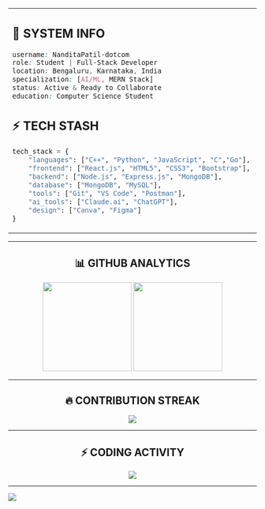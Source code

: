 <table align="center">
<tr>
<td width="50%">

## 🔐 **SYSTEM INFO**
```css
username: NanditaPatil-dotcom
role: Student | Full-Stack Developer
location: Bengaluru, Karnataka, India
specialization: [AI/ML, MERN Stack]
status: Active & Ready to Collaborate
education: Computer Science Student
```

## ⚡ **TECH STASH**
```python
tech_stack = {
    "languages": ["C++", "Python", "JavaScript", "C","Go"],
    "frontend": ["React.js", "HTML5", "CSS3", "Bootstrap"],
    "backend": ["Node.js", "Express.js", "MongoDB"],
    "database": ["MongoDB", "MySQL"],
    "tools": ["Git", "VS Code", "Postman"],
    "ai_tools": ["Claude.ai", "ChatGPT"],
    "design": ["Canva", "Figma"]
}
```

</td>
<td width="50%">

## 🌟 **BEYOND CODE**
```yaml
personality:
  hobbies:
    - 🎨 Digital Art & Sketching
    - 🏸 Badminton Player
    - 🏓 Table Tennis Enthusiast
    - ✈️ Travel & Photography
```

</td>
</tr>
</table>

---

<div align="center">

## 📊 **GITHUB ANALYTICS**

<img height="180em" src="https://github-readme-stats.vercel.app/api?username=NanditaPatil-dotcom&show_icons=true&theme=tokyonight&include_all_commits=true&count_private=true&hide_border=true&bg_color=0d1117&title_color=00f5ff&icon_color=00f5ff&text_color=ffffff&ring_color=00f5ff"/>

<img height="180em" src="https://github-readme-stats.vercel.app/api/top-langs/?username=NanditaPatil-dotcom&layout=compact&langs_count=8&theme=tokyonight&hide_border=true&bg_color=0d1117&title_color=00f5ff&text_color=ffffff"/>

</div>

---

<div align="center">

## 🔥 **CONTRIBUTION STREAK**

<img src="https://streak-stats.demolab.com/?user=NanditaPatil-dotcom&theme=tokyonight&hide_border=true&background=0d1117&ring=00f5ff&fire=00f5ff&currStreakLabel=00f5ff&sideLabels=ffffff&currStreakNum=ffffff&sideNums=ffffff&dates=ffffff" />

</div>

---

<div align="center">

## ⚡ **CODING ACTIVITY**

<img src="https://github-readme-activity-graph.vercel.app/graph?username=NanditaPatil-dotcom&bg_color=0d1117&color=ffffff&line=00f5ff&point=00f5ff&area=true&hide_border=true&custom_title=Nandita's%20Contribution%20Graph" />

</div>

---


<div align="center">

</div>

<img src="https://capsule-render.vercel.app/api?type=waving&color=gradient&customColorList=6,11,20&height=100&section=footer&animation=twinkling&fontColor=00f5ff"/>

</div>
